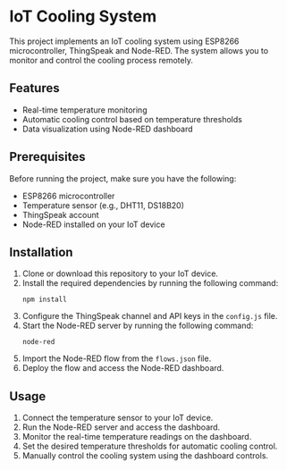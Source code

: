 # IoT Cooling System

This project implements an IoT cooling system using ESP8266 microcontroller, ThingSpeak and Node-RED. The system allows you to monitor and control the cooling process remotely.

## Features

- Real-time temperature monitoring
- Automatic cooling control based on temperature thresholds
- Data visualization using Node-RED dashboard

## Prerequisites

Before running the project, make sure you have the following:

- ESP8266 microcontroller
- Temperature sensor (e.g., DHT11, DS18B20)
- ThingSpeak account
- Node-RED installed on your IoT device

## Installation

1. Clone or download this repository to your IoT device.
2. Install the required dependencies by running the following command:
   ```
   npm install
   ```
3. Configure the ThingSpeak channel and API keys in the `config.js` file.
4. Start the Node-RED server by running the following command:
   ```
   node-red
   ```
5. Import the Node-RED flow from the `flows.json` file.
6. Deploy the flow and access the Node-RED dashboard.

## Usage

1. Connect the temperature sensor to your IoT device.
2. Run the Node-RED server and access the dashboard.
3. Monitor the real-time temperature readings on the dashboard.
4. Set the desired temperature thresholds for automatic cooling control.
5. Manually control the cooling system using the dashboard controls.
